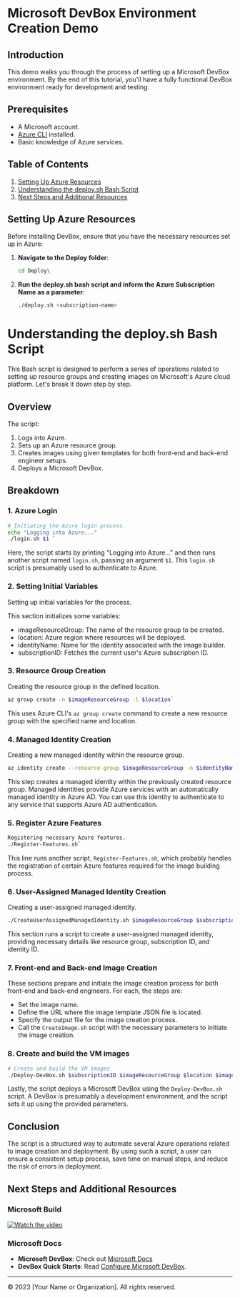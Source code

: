 # Microsoft DevBox Environment Creation Demo

## Introduction

This demo walks you through the process of setting up a Microsoft DevBox environment. By the end of this tutorial, you'll have a fully functional DevBox environment ready for development and testing.

## Prerequisites

- A Microsoft account.
- [Azure CLI](https://docs.microsoft.com/en-us/cli/azure/install-azure-cli) installed.
- Basic knowledge of Azure services.

## Table of Contents

1. [Setting Up Azure Resources](#setting-up-azure-resources)
2. [Understanding the deploy.sh Bash Script](#understanding-the-deploysh-bash-script)
5. [Next Steps and Additional Resources](#next-steps-and-additional-resources)

## Setting Up Azure Resources

Before installing DevBox, ensure that you have the necessary resources set up in Azure:

1. **Navigate to the Deploy folder**:
    ```bash
    cd Deploy\
    ```

2. **Run the deploy.sh bash script and inform the Azure Subscription Name as a parameter**:
    ```bash
    ./deploy.sh <subscription-name>
    ```

# Understanding the deploy.sh Bash Script 

This Bash script is designed to perform a series of operations related to setting up resource groups and creating images on Microsoft's Azure cloud platform. Let's break it down step by step.

## Overview

The script:

1. Logs into Azure.
2. Sets up an Azure resource group.
3. Creates images using given templates for both front-end and back-end engineer setups.
4. Deploys a Microsoft DevBox.

## Breakdown

### 1. Azure Login

```bash
# Initiating the Azure login process.
echo "Logging into Azure..."
./login.sh $1 `

```

Here, the script starts by printing "Logging into Azure..." and then runs another script named `login.sh`, passing an argument `$1`. This `login.sh` script is presumably used to authenticate to Azure.

### 2. Setting Initial Variables

Setting up initial variables for the process.

This section initializes some variables:

-   imageResourceGroup: The name of the resource group to be created.
-   location: Azure region where resources will be deployed.
-   identityName: Name for the identity associated with the image builder.
-   subscriptionID: Fetches the current user's Azure subscription ID.

### 3. Resource Group Creation

Creating the resource group in the defined location.
```bash
az group create -n $imageResourceGroup -l $location`
```

This uses Azure CLI's `az group create` command to create a new resource group with the specified name and location.

### 4. Managed Identity Creation

Creating a new managed identity within the resource group.
```bash
az identity create --resource-group $imageResourceGroup -n $identityName`
```

This step creates a managed identity within the previously created resource group. Managed identities provide Azure services with an automatically managed identity in Azure AD. You can use this identity to authenticate to any service that supports Azure AD authentication.

### 5. Register Azure Features


```bash
Registering necessary Azure features.
./Register-Features.sh`
```

This line runs another script, `Register-Features.sh`, which probably handles the registration of certain Azure features required for the image building process.

### 6. User-Assigned Managed Identity Creation

Creating a user-assigned managed identity.

```bash
./CreateUserAssignedManagedIdentity.sh $imageResourceGroup $subscriptionID $identityId`
```

This section runs a script to create a user-assigned managed identity, providing necessary details like resource group, subscription ID, and identity ID.

### 7. Front-end and Back-end Image Creation

These sections prepare and initiate the image creation process for both front-end and back-end engineers. For each, the steps are:

-   Set the image name.
-   Define the URL where the image template JSON file is located.
-   Specify the output file for the image creation process.
-   Call the `CreateImage.sh` script with the necessary parameters to initiate the image creation.

### 8. Create and build the VM images

```bash
# Create and build the VM images
./Deploy-DevBox.sh $subscriptionID $imageResourceGroup $location $imageName $identityName`
```

Lastly, the script deploys a Microsoft DevBox using the `Deploy-DevBox.sh` script. A DevBox is presumably a development environment, and the script sets it up using the provided parameters.

Conclusion
----------

The script is a structured way to automate several Azure operations related to image creation and deployment. By using such a script, a user can ensure a consistent setup process, save time on manual steps, and reduce the risk of errors in deployment.

## Next Steps and Additional Resources

### Microsoft Build

[![Watch the video](https://img.youtube.com/vi/mD225hXs63s/maxresdefault.jpg)](https://youtu.be/mD225hXs63s)

### Microsoft Docs

- **Microsoft DevBox**: Check out [Microsoft Docs](https://learn.microsoft.com/en-us/azure/dev-box/)
- **DevBox Quick Starts**: Read [Configure Microsoft DevBox](https://learn.microsoft.com/en-us/azure/dev-box/quickstart-configure-dev-box-service?tabs=AzureADJoin).

---

© 2023 [Your Name or Organization]. All rights reserved.
